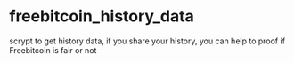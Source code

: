 # freebitcoin_history_data
scrypt to get history data, if you share your history, you can help to proof if Freebitcoin is fair or not
